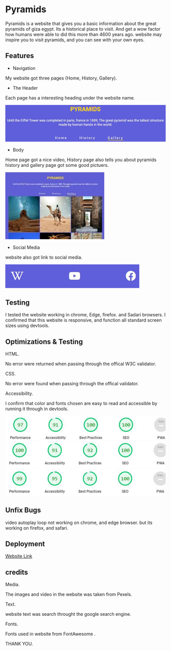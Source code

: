 # Pyramids

Pyramids is a website that gives you a basic information about the great pyramids of giza egypt. Its a historical place to visit. And get a wow factor how humans were able to did this more than 4600 years ago. website may inspire you to visit pyramids, and you can see with your own eyes.

## Features
- Navigation

My website got three pages (Home, History, Gallery).

- The Header

Each page has a interesting heading under the website name.

![CI logo](assets/images/header.jpg)

- Body

Home page got a nice video, History page also tells you about pyramids history and gallery page got some good pictuers.

![CI logo](assets/images/body.jpg)

- Social Media

website also got link to social media.

![CI logo](assets/images/footer.jpg)

## Testing

I tested the website working in chrome, Edge, firefox. and Sadari browsers. I confirmed that this website is responsive, and function all standard screen sizes using devtools.

## Optimizations & Testing

HTML.

No error were returned when passing through the offical W3C validator.

CSS.

No error were found when passing through the offical validator.

Accessibility.

I confirm that color and fonts chosen are easy to read and accessible by running it through in devtools.

![CI logo](assets/images/homeaccesbility.jpg)
![CI logo](assets/images/historyaccesbility.jpg)
![CI logo](assets/images/galleryaccesbility.jpg)

## Unfix Bugs
video autoplay loop not working on chrome, and edge browser. but its working on firefox, and safari.

## Deployment

[Website Link](https://kamran082.github.io/Pyramids/index.html)

## credits
Media.

The images and video in the website was taken from Pexels.

Text. 

website text was search throught the google search engine.

Fonts. 

Fonts used in website from FontAwesome .

THANK YOU.